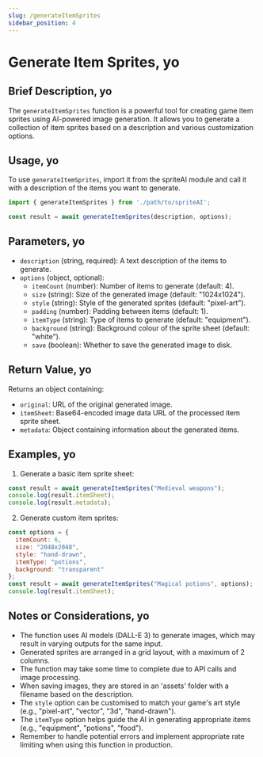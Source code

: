 ```yaml
---
slug: /generateItemSprites
sidebar_position: 4
---
```


# Generate Item Sprites, yo

## Brief Description, yo

The `generateItemSprites` function is a powerful tool for creating game item sprites using AI-powered image generation. It allows you to generate a collection of item sprites based on a description and various customization options.

## Usage, yo

To use `generateItemSprites`, import it from the spriteAI module and call it with a description of the items you want to generate.

```javascript
import { generateItemSprites } from './path/to/spriteAI';

const result = await generateItemSprites(description, options);
```

## Parameters, yo

- `description` (string, required): A text description of the items to generate.
- `options` (object, optional):
  - `itemCount` (number): Number of items to generate (default: 4).
  - `size` (string): Size of the generated image (default: "1024x1024").
  - `style` (string): Style of the generated sprites (default: "pixel-art").
  - `padding` (number): Padding between items (default: 1).
  - `itemType` (string): Type of items to generate (default: "equipment").
  - `background` (string): Background colour of the sprite sheet (default: "white").
  - `save` (boolean): Whether to save the generated image to disk.

## Return Value, yo

Returns an object containing:
- `original`: URL of the original generated image.
- `itemSheet`: Base64-encoded image data URL of the processed item sprite sheet.
- `metadata`: Object containing information about the generated items.

## Examples, yo

1. Generate a basic item sprite sheet:
```javascript
const result = await generateItemSprites("Medieval weapons");
console.log(result.itemSheet);
console.log(result.metadata);
```

2. Generate custom item sprites:
```javascript
const options = {
  itemCount: 6,
  size: "2048x2048",
  style: "hand-drawn",
  itemType: "potions",
  background: "transparent"
};
const result = await generateItemSprites("Magical potions", options);
console.log(result.itemSheet);
```

## Notes or Considerations, yo

- The function uses AI models (DALL-E 3) to generate images, which may result in varying outputs for the same input.
- Generated sprites are arranged in a grid layout, with a maximum of 2 columns.
- The function may take some time to complete due to API calls and image processing.
- When saving images, they are stored in an 'assets' folder with a filename based on the description.
- The `style` option can be customised to match your game's art style (e.g., "pixel-art", "vector", "3d", "hand-drawn").
- The `itemType` option helps guide the AI in generating appropriate items (e.g., "equipment", "potions", "food").
- Remember to handle potential errors and implement appropriate rate limiting when using this function in production.